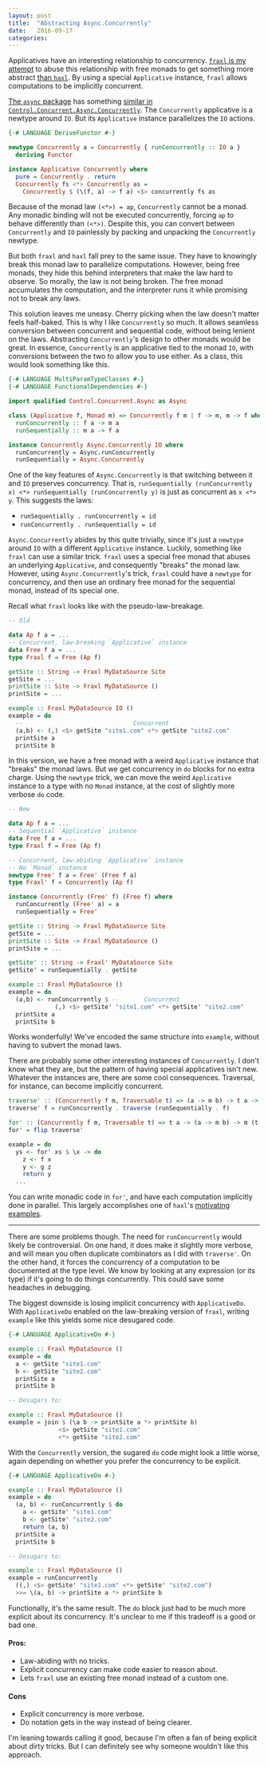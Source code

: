 ```yaml
---
layout: post
title:  "Abstracting Async.Concurrently"
date:   2016-09-17
categories:
---
```


Applicatives have an interesting relationship to concurrency.
[`fraxl` is my attempt](https://github.com/ElvishJerricco/fraxl)
to abuse this relationship with free monads to get something
more abstract [than `haxl`](https://github.com/facebook/Haxl).
By using a special `Applicative` instance,
`fraxl` allows computations to be implicitly concurrent.

[The `async` package](https://hackage.haskell.org/package/async) has something
[similar in `Control.Concurrent.Async.Concurrently`](https://hackage.haskell.org/package/async-2.1.0/docs/Control-Concurrent-Async.html#t:Concurrently).
The `Concurrently` applicative is a newtype around `IO`.
But its `Applicative` instance parallelizes the `IO` actions.

```haskell
{-# LANGUAGE DeriveFunctor #-}

newtype Concurrently a = Concurrently { runConcurrently :: IO a }
  deriving Functor

instance Applicative Concurrently where
  pure = Concurrently . return
  Concurrently fs <*> Concurrently as =
    Concurrently $ (\(f, a) -> f a) <$> concurrently fs as
```

Because of the monad law `(<*>) = ap`, `Concurrently` cannot be a monad.
Any monadic binding will not be executed concurrently,
forcing `ap` to behave differently than `(<*>)`.
Despite this, you can convert between `Concurrently` and `IO` painlessly
by packing and unpacking the `Concurrently` newtype.

But both `fraxl` and `haxl` fall prey to the same issue.
They have to knowingly break this monad law to parallelize computations.
However, being free monads,
they hide this behind interpreters that make the law hard to observe.
So morally, the law is not being broken.
The free monad accumulates the computation,
and the interpreter runs it while promising not to break any laws.

This solution leaves me uneasy.
Cherry picking when the law doesn't matter feels half-baked.
This is why I like `Concurrently` so much.
It allows seamless conversion between concurrent and sequential code,
without being lenient on the laws.
Abstracting `Concurrently`'s design to other monads would be great.
In essence, `Concurrently` is an applicative tied to the monad `IO`,
with conversions between the two to allow you to use either.
As a class, this would look something like this.

```haskell
{-# LANGUAGE MultiParamTypeClasses #-}
{-# LANGUAGE FunctionalDependencies #-}

import qualified Control.Concurrent.Async as Async

class (Applicative f, Monad m) => Concurrently f m | f -> m, m -> f where
  runConcurrently :: f a -> m a
  runSequentially :: m a -> f a

instance Concurrently Async.Concurrently IO where
  runConcurrently = Async.runConcurrently
  runSequentially = Async.Concurrently
```

One of the key features of `Async.Concurrently`
is that switching between it and `IO` preserves concurrency.
That is,
`runSequentially (runConcurrently x) <*> runSequentially (runConcurrently y)`
is just as concurrent as `x <*> y`.
This suggests the laws:

- `runSequentially . runConcurrently = id`
- `runConcurrently . runSequentially = id`

`Async.Concurrently` abides by this quite trivially,
since it's just a `newtype` around `IO` with a different `Applicative` instance.
Luckily, something like `fraxl` can use a similar trick.
`fraxl` uses a special free monad that abuses an underlying `Applicative`,
and consequently "breaks" the monad law.
However, using `Async.Concurrently`'s trick,
`fraxl` could have a `newtype` for concurrency,
and then use an ordinary free monad for the sequential monad,
instead of its special one.

Recall what `fraxl` looks like with the pseudo-law-breakage.

```haskell
-- Old

data Ap f a = ...
-- Concurrent, law-breaking `Applicative` instance
data Free f a = ...
type Fraxl f = Free (Ap f)

getSite :: String -> Fraxl MyDataSource Site
getSite = ...
printSite :: Site -> Fraxl MyDataSource ()
printSite = ...

example :: Fraxl MyDataSource IO ()
example = do
  --                               Concurrent
  (a,b) <- (,) <$> getSite "site1.com" <*> getSite "site2.com"
  printSite a
  printSite b
```

In this version, we have a free monad with a weird `Applicative` instance
that "breaks" the monad laws.
But we get concurrency in `do` blocks for no extra charge.
Using the `newtype` trick,
we can move the weird `Applicative` instance to a type with no `Monad` instance,
at the cost of slightly more verbose `do` code.

```haskell
-- New

data Ap f a = ...
-- Sequential `Applicative` instance
data Free f a = ...
type Fraxl f = Free (Ap f)

-- Concurrent, law-abiding `Applicative` instance
-- No `Monad` instance
newtype Free' f a = Free' (Free f a)
type Fraxl' f = Concurrently (Ap f)

instance Concurrently (Free' f) (Free f) where
  runConcurrently (Free' a) = a
  runSequentially = Free'

getSite :: String -> Fraxl MyDataSource Site
getSite = ...
printSite :: Site -> Fraxl MyDataSource ()
printSite = ...

getSite' :: String -> Fraxl' MyDataSource Site
getSite' = runSequentially . getSite

example :: Fraxl MyDataSource ()
example = do
  (a,b) <- runConcurrently $ --       Concurrent
             (,) <$> getSite' "site1.com" <*> getSite' "site2.com"
  printSite a
  printSite b
```

Works wonderfully!
We've encoded the same structure into `example`,
without having to subvert the monad laws.

There are probably some other interesting instances of `Concurrently`.
I don't know what they are,
but the pattern of having special applicatives isn't new.
Whatever the instances are, there are some cool consequences.
Traversal, for instance, can become implicitly concurrent.

```haskell
traverse' :: (Concurrently f m, Traversable t) => (a -> m b) -> t a -> m (t b)
traverse' f = runConcurrently . traverse (runSequentially . f)

for' :: (Concurrently f m, Traversable t) => t a -> (a -> m b) -> m (t b)
for' = flip traverse'

example = do
  ys <- for' xs $ \x -> do
    z <- f x
    y <- g z
    return y
  ...
```

You can write monadic code in `for'`,
and have each computation implicitly done in parallel.
This largely accomplishes one of `haxl`'s [motivating examples](https://github.com/facebook/Haxl/tree/master/example/sql).

---

There are some problems though.
The need for `runConcurrently` would likely be controversial.
On one hand, it does make it slightly more verbose,
and will mean you often duplicate combinators as I did with `traverse'`.
On the other hand,
it forces the concurrency of a computation to be documented at the type level.
We know by looking at any expression (or its type) if
it's going to do things concurrently.
This could save some headaches in debugging.

The biggest downside is losing implicit concurrency with `ApplicativeDo`.
With `ApplicativeDo` enabled on the law-breaking version of `fraxl`,
writing `example` like this yields some nice desugared code.

```haskell
{-# LANGUAGE ApplicativeDo #-}

example :: Fraxl MyDataSource ()
example = do
  a <- getSite "site1.com"
  b <- getSite "site2.com"
  printSite a
  printSite b

-- Desugars to:

example :: Fraxl MyDataSource ()
example = join $ (\a b -> printSite a *> printSite b)
              <$> getSite "site1.com"
              <*> getSite "site2.com"
```

With the `Concurrently` version,
the sugared `do` code might look a little worse,
again depending on whether you prefer the concurrency to be explicit.

```haskell
{-# LANGUAGE ApplicativeDo #-}

example :: Fraxl MyDataSource ()
example = do
  (a, b) <- runConcurrently $ do
    a <- getSite' "site1.com"
    b <- getSite' "site2.com"
    return (a, b)
  printSite a
  printSite b

-- Desugars to:

example :: Fraxl MyDataSource ()
example = runConcurrently
  ((,) <$> getSite' "site1.com" <*> getSite' "site2.com")
  >>= \(a, b) -> printSite a *> printSite b
```

Functionally, it's the same result.
The `do` block just had to be much more explicit about its concurrency.
It's unclear to me if this tradeoff is a good or bad one.

#### Pros:

- Law-abiding with no tricks.
- Explicit concurrency can make code easier to reason about.
- Lets `fraxl` use an existing free monad instead of a custom one.

#### Cons

- Explicit concurrency is more verbose.
- Do notation gets in the way instead of being clearer.

I'm leaning towards calling it good,
because I'm often a fan of being explicit about dirty tricks.
But I can definitely see why someone wouldn't like this approach.
